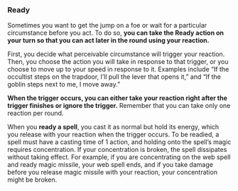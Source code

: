 ### Ready

Sometimes you want to get the jump on a foe or wait for a particular circumstance before you act. To do so, **you can take the Ready action on your turn so that you can act later in the round using your reaction.**

First, you decide what perceivable circumstance will trigger your reaction. Then, you choose the action you will take in response to that trigger, or you choose to move up to your speed in response to it. Examples include “If the occultist steps on the trapdoor, I’ll pull the lever that opens it,” and “If the goblin steps next to me, I move away.”

**When the trigger occurs, you can either take your reaction right after the trigger finishes or ignore the trigger.** Remember that you can take only one 
reaction per round.

When you **ready a spell**, you cast it as normal but hold its energy, which you release with your reaction when the trigger occurs. To be readied, a spell must have a casting time of 1 action, and holding onto the spell’s magic requires concentration. If your concentration is broken, the spell dissipates without taking effect. For example, if you are concentrating on the web spell and ready magic missile, your web spell ends, and if you take damage before you release magic missile with your reaction, your concentration might be broken.